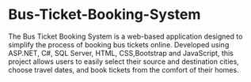 # Bus-Ticket-Booking-System
The Bus Ticket Booking System is a web-based application designed to simplify the process of booking bus tickets online. Developed using ASP.NET, C#, SQL Server, HTML, CSS,Bootstrap and JavaScript, this project allows users to easily select their source and destination cities, choose travel dates, and book tickets from the comfort of their homes.
